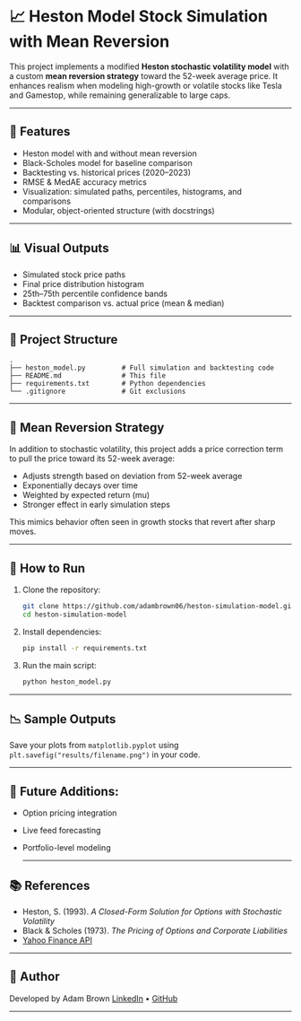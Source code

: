 # 📈 Heston Model Stock Simulation with Mean Reversion

This project implements a modified **Heston stochastic volatility model** with a custom **mean reversion strategy** toward the 52-week average price. It enhances realism when modeling high-growth or volatile stocks like Tesla and Gamestop, while remaining generalizable to large caps.

---

## 🚀 Features

- Heston model with and without mean reversion
- Black-Scholes model for baseline comparison
- Backtesting vs. historical prices (2020–2023)
- RMSE & MedAE accuracy metrics
- Visualization: simulated paths, percentiles, histograms, and comparisons
- Modular, object-oriented structure (with docstrings)

---

## 📊 Visual Outputs

- Simulated stock price paths
- Final price distribution histogram
- 25th–75th percentile confidence bands
- Backtest comparison vs. actual price (mean & median)

---

## 📁 Project Structure

```
.
├── heston_model.py         # Full simulation and backtesting code
├── README.md               # This file
├── requirements.txt        # Python dependencies
└── .gitignore              # Git exclusions

```

---

## 🧠 Mean Reversion Strategy

In addition to stochastic volatility, this project adds a price correction term to pull the price toward its 52-week average:

- Adjusts strength based on deviation from 52-week average
- Exponentially decays over time
- Weighted by expected return (mu)
- Stronger effect in early simulation steps

This mimics behavior often seen in growth stocks that revert after sharp moves.

---

## 🔧 How to Run

1. Clone the repository:
   ```bash
   git clone https://github.com/adambrown06/heston-simulation-model.git
   cd heston-simulation-model
   ```

2. Install dependencies:
   ```bash
   pip install -r requirements.txt
   ```

3. Run the main script:
   ```bash
   python heston_model.py
   ```

---

## 📉 Sample Outputs

Save your plots from `matplotlib.pyplot` using `plt.savefig("results/filename.png")` in your code.

---

## 🤖 Future Additions:

- Option pricing integration
- Live feed forecasting
- Portfolio-level modeling

  ---

## 📚 References

- Heston, S. (1993). *A Closed-Form Solution for Options with Stochastic Volatility*
- Black & Scholes (1973). *The Pricing of Options and Corporate Liabilities*
- [Yahoo Finance API](https://pypi.org/project/yfinance/)

---

## 👤 Author

Developed by Adam Brown
[LinkedIn](https://www.linkedin.com/in/adam-brown-007a70234/) • [GitHub](https://github.com/adambrown06)

---
